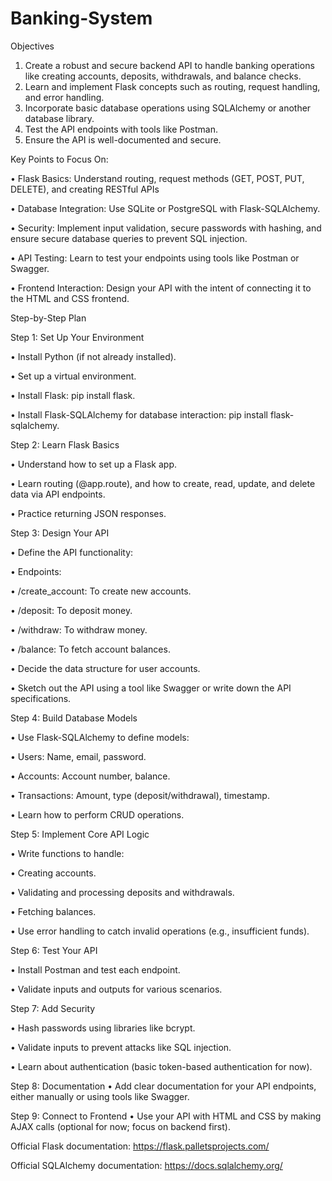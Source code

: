 # Banking-System

Objectives
1. Create a robust and secure backend API to handle banking operations like creating accounts, deposits, withdrawals, and balance checks.
2. Learn and implement Flask concepts such as routing, request handling, and error handling.
3. Incorporate basic database operations using SQLAlchemy or another database library.
4. Test the API endpoints with tools like Postman.
5. Ensure the API is well-documented and secure.

Key Points to Focus On:

• Flask Basics: Understand routing, request methods (GET, POST, PUT, DELETE), and creating RESTful APIs

• Database Integration: Use SQLite or PostgreSQL with Flask-SQLAlchemy.

• Security: Implement input validation, secure passwords with hashing, and ensure secure database queries to prevent SQL injection.

• API Testing: Learn to test your endpoints using tools like Postman or Swagger.

• Frontend Interaction: Design your API with the intent of connecting it to the HTML and CSS frontend.


Step-by-Step Plan

Step 1: Set Up Your Environment

• Install Python (if not already installed).

• Set up a virtual environment.

• Install Flask: pip install flask.

• Install Flask-SQLAlchemy for database interaction: pip install flask-sqlalchemy.

Step 2: Learn Flask Basics

• Understand how to set up a Flask app.

• Learn routing (@app.route), and how to create, read, update, and delete data via API endpoints.

• Practice returning JSON responses.

Step 3: Design Your API

• Define the API functionality:

• Endpoints:

• /create_account: To create new accounts.

• /deposit: To deposit money.

• /withdraw: To withdraw money.

• /balance: To fetch account balances.

• Decide the data structure for user accounts.

• Sketch out the API using a tool like Swagger or write down the API specifications.

Step 4: Build Database Models

• Use Flask-SQLAlchemy to define models:

• Users: Name, email, password.

• Accounts: Account number, balance.

• Transactions: Amount, type (deposit/withdrawal), timestamp.

• Learn how to perform CRUD operations.

Step 5: Implement Core API Logic

• Write functions to handle:

• Creating accounts.

• Validating and processing deposits and withdrawals.

• Fetching balances.

• Use error handling to catch invalid operations (e.g., insufficient funds).

Step 6: Test Your API

• Install Postman and test each endpoint.

• Validate inputs and outputs for various scenarios.

Step 7: Add Security

• Hash passwords using libraries like bcrypt.

• Validate inputs to prevent attacks like SQL injection.

• Learn about authentication (basic token-based authentication for now).

Step 8: Documentation
• Add clear documentation for your API endpoints, either manually or using tools like Swagger.

Step 9: Connect to Frontend
• Use your API with HTML and CSS by making AJAX calls (optional for now; focus on backend first).


Official Flask documentation: https://flask.palletsprojects.com/

Official SQLAlchemy documentation: https://docs.sqlalchemy.org/
